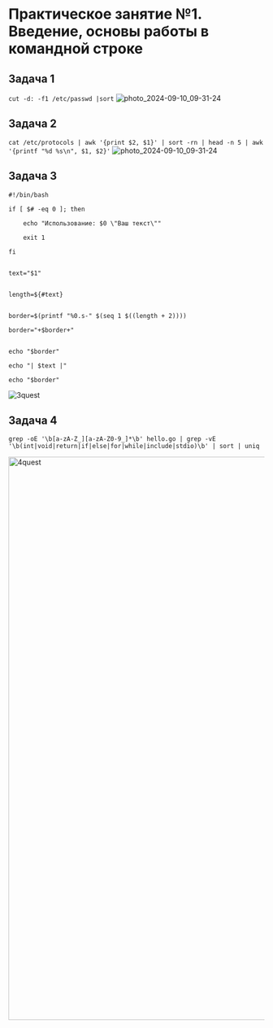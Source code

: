 # Практическое занятие №1. Введение, основы работы в командной строке


## Задача 1
```cut -d: -f1 /etc/passwd |sort```
![photo_2024-09-10_09-31-24](https://github.com/user-attachments/assets/7ef8ec46-2c0e-4434-9d43-de78ad401dd9)



## Задача 2
```cat /etc/protocols | awk '{print $2, $1}' | sort -rn | head -n 5 | awk '{printf "%d %s\n", $1, $2}'```
![photo_2024-09-10_09-31-24](https://github.com/user-attachments/assets/5a0d670e-d743-493a-b5a1-258ce42b6f7d)


## Задача 3
```
#!/bin/bash

if [ $# -eq 0 ]; then

    echo "Использование: $0 \"Ваш текст\""

    exit 1

fi


text="$1"


length=${#text}


border=$(printf "%0.s-" $(seq 1 $((length + 2))))

border="+$border+"


echo "$border"

echo "| $text |"

echo "$border"
```            
![3quest](https://github.com/user-attachments/assets/2ee144b9-dd7c-480c-9bbf-c116a0061f31)


## Задача 4
```
grep -oE '\b[a-zA-Z_][a-zA-Z0-9_]*\b' hello.go | grep -vE '\b(int|void|return|if|else|for|while|include|stdio)\b' | sort | uniq
```
<img width="1108" alt="4quest" src="https://github.com/user-attachments/assets/28214792-f487-4d37-abc8-168e217e3d6e">
